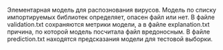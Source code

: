 Элементарная модель для распознования вирусов.
Модель по списку импортируемых библиотек определяет, опасен файл или нет.
В файле validation.txt сохраняются метрики модели, а в файле explanation.txt причина, по которой модель посчитала файл вредоносным.
В файле prediction.txt находятся предсказания модели для тестовой выборки.

